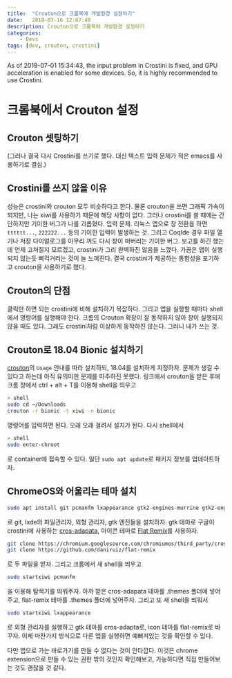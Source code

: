 ```yaml
---
title:  "Crouton으로 크롬북에 개발환경 설정하기"
date:   2018-07-16 12:07:40
description: Crouton으로 크롬북에 개발환경 설정하기
categories: 
    - Devs
tags: [dev, crouton, crostini]
---
```


As of 2019-07-01 15:34:43,
the input problem in Crostini is fixed,
and GPU acceleration is enabled for some devices.
So, it is highly recommended to use Crostini.

# 크롬북에서 Crouton 설정

## Crouton 셋팅하기

(그러나 결국 다시 Crostini를 쓰기로 했다. 대신 텍스트 입력 문제가 적은 emacs를 사용하기로 결심.)

## Crostini를 쓰지 않을 이유

성능은 crostini와 crouton 모두 비슷하다고 한다. 물론 crouton을 쓰면 그래픽 가속이 되지만, 나는 xiwi를 사용하기 때문에 해당 사항이 없다. 그러나 crostini를 쓸 때에는 간단하지만 기이한 버그가 나를 괴롭혔다. 입력 문제. 리눅스 앱으로 창 전환을 하면 `tttttt...`, `222222...` 등의 기이한 입력이 발생하는 것. 그리고 CoqIde 경우 파일 열기나 저장 다이얼로그를 아무리 꺼도 다시 창이 떠버리는 기이한 버그. 보고를 하긴 했는데 언제 고쳐질지 모르겠고, crostini가 그리 완벽하진 않음을 느꼈다. 가끔은 앱이 실행되지 않는듯 삐걱거리는 것이 늘 느껴진다. 결국 crostini가 제공하는 통합성을 포기하고 crouton을 사용하기로 했다.

## Crouton의 단점

클릭만 하면 되는 crostini에 비해 설치하기 복잡하다. 그리고 앱을 실행할 때마다 shell에서 명령어를 실행해야 한다. 크롬의 Crouton 확장이 잘 동작하지 않아 창이 실행되지 않을 때도 있다. 그래도 crostini처럼 이상하게 동작하진 않는다. 그러니 내가 쓰는 것.

## Crouton로 18.04 Bionic 설치하기

[crouton](https://github.com/dnschneid/crouton)의 `Usage` 안내를 따라 설치하되, 18.04를 설치하게 지정하자. 문제가 생길 수 있다고 하는데 아직 유의미한 문제를 마주하진 못했다. 링크에서 crouton을 받은 후에 크롬 창에서 ctrl + alt + T를 이용해 shell을 띄우고

```bash
> shell
sudo cd ~/Downloads
crouton -r bionic -t xiwi -n bionic
```

명령어를 입력하면 된다. 오래 오래 걸려서 설치가 된다.
다시 shell에서

```bash
> shell
sudo enter-chroot
```

로 container에 접속할 수 있다. 일단 `sudo apt update`로 패키지 정보를 업데이트하자.

## ChromeOS와 어울리는 테마 설치

```bash
sudo apt install git pcmanfm lxappearance gtk2-engines-murrine gtk2-engines-pixbuf
```

로 git, lxde의 파일관리자, 외형 관리자, gtk 엔진들을 설치하자.
gtk 테마로 구글이 crostini에 사용하는 [cros-adapata](https://chromium.googlesource.com/chromiumos/third_party/cros-adapta/+/master), 아이콘 테마로 [Flat Remix](https://github.com/daniruiz/flat-remix)를 사용하자.

```bash
git clone https://chromium.googlesource.com/chromiumos/third_party/cros-adapta
git clone https://github.com/daniruiz/flat-remix
```

로 두 파일을 받자. 그리고 크롬에서 새 shell을 띄우고

```bash
sudo startxiwi pcmanfm
```

을 이용해 탐색기를 띄워주자. 아까 받은 cros-adapata 테마를 .themes 폴더에 넣어주고, flat-remix 테마를 .themes 폴더에 넣어주자. 그리고 또 새 shell을 띄워서

```bash
sudo startxiwi lxappearance
```

로 외형 관리자를 실행하고 gtk 테마를 cros-adapta로, icon 테마를 flat-remix로 바꾸자. 이제 마찬가지 방식으로 다른 앱을 실행하면 예뻐져있는 것을 확인할 수 있다.

다만 앱으로 가는 바로가기를 만들 수 없다는 것이 안타깝다. 이것은 chrome extension으로 만들 수 있는 권한 밖의 것인지 확인해보고, 가능하다면 직접 만들어보는 것도 괜찮을 것 같다.